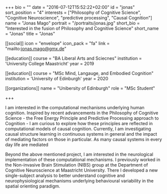 +++
bio = ""
date = "2016-07-12T15:52:22+02:00"
id = "jonas"
sort_position = "4"
interests = ["Philosophy of Cognitive Science", "Cognitive Neuroscience", "predictive processing", "Causal Cognition"]
name = "Jonas Mago"
portrait = "/portraits/jonas.jpg"
short_bio = "Interested in the fusion of Philosophy and Cognitive Science"
short_name = "Jonas"
title = "Jonas"

[[social]]
    icon = "envelope"
    icon_pack = "fa"
    link = "mailto:jonas.mago@gmx.de"

[[education]]
    course = "BA Liberal Arts and Sciecnes"
    institution = 'University College Maastricht'
    year = 2019

[[education]]
    course = "MSc Mind, Langauge, and Embodied Cognition"
    institution = 'University of Edinburgh'
    year = 2020

[[organizations]]
    name = "Unibersity of Edinburgh"
    role = "MSc Student"

+++

I am interested in the computational mechanisms underlying human cognition. Inspired by recent advancements in the Philosophy of Cognitive Science - the Free Energy Principle and  Predictive Processing approach to Cognition - I am curious to explore how these principles are reflected in computational models of causal cognition. Currently, I am investigating causal structure learning in continuous systems in general and the impact of mediating factors on those in particular. As many causal systems in every day life are mediated 

Beyond the above mentioned project, I am interested in the neurological implementation of these computational mechanisms. I previously worked in the Non-invasive Brain Stimulation (NIBS) group at the Department of Cognitive Neuroscience at Maastricht University. There I developed a new single-subject analysis to better understand cognitive and neurophysiological mechanisms underlying behavioural variability in the spatial orienting paradigm.


